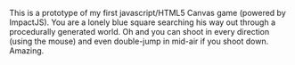 This is a prototype of my first javascript/HTML5 Canvas game (powered by ImpactJS).
You are a lonely blue square searching his way out through a procedurally generated world. Oh and you can shoot in every direction (using the mouse) and even double-jump in mid-air if you shoot down. Amazing.